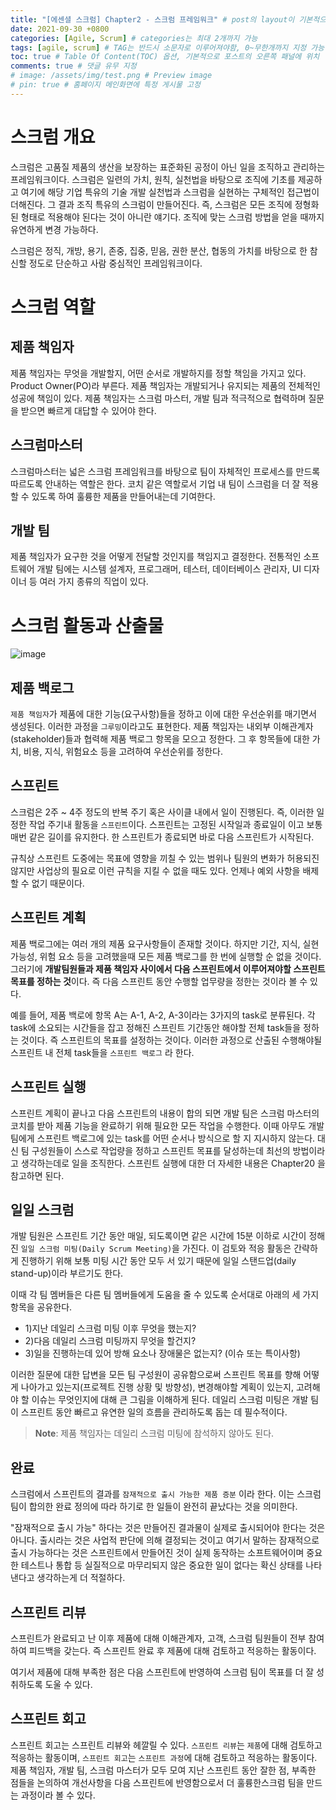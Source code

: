 ```yaml
---
title: "[에센셜 스크럼] Chapter2 - 스크럼 프레임워크" # post의 layout이 기본적으로 post로 설정되어있어서 Front Matter에 따로 layout변수를 만들어 주지 않아도 됨
date: 2021-09-30 +0800
categories: [Agile, Scrum] # categories는 최대 2개까지 가능
tags: [agile, scrum] # TAG는 반드시 소문자로 이루어져야함, 0~무한개까지 지정 가능
toc: true # Table Of Content(TOC) 옵션, 기본적으로 포스트의 오른쪽 패널에 위치
comments: true # 댓글 유무 지정
# image: /assets/img/test.png # Preview image
# pin: true # 홈페이지 메인화면에 특정 게시물 고정
---
```


# 스크럼 개요
스크럼은 고품질 제품의 생산을 보장하는 표준화된 공정이 아닌 일을 조직하고 관리하는 프레임워크이다. 스크럼은 일련의 가치, 원칙, 실천법을 바탕으로 조직에 기초를 제공하고 여기에 해당 기업 특유의 기술 개발 실천법과 스크럼을 실현하는 구체적인 접근법이 더해진다. 그 결과 조직 특유의 스크럼이 만들어진다. 즉, 스크럼은 모든 조직에 정형화된 형태로 적용해야 된다는 것이 아니란 얘기다. 조직에 맞는 스크럼 방법을 얻을 때까지 유연하게 변경 가능하다.

스크럼은 정직, 개방, 용기, 존중, 집중, 믿음, 권한 분산, 협동의 가치를 바탕으로 한 참신할 정도로 단순하고 사람 중심적인 프레임워크이다.

# 스크럼 역할
## 제품 책임자
제품 책임자는 무엇을 개발할지, 어떤 순서로 개발하지를 정할 책임을 가지고 있다. Product Owner(PO)라 부른다.
제품 책임자는 개발되거나 유지되는 제품의 전체적인 성공에 책임이 있다. 제품 책임자는 스크럼 마스터, 개발 팀과 적극적으로 협력하며 질문을 받으면 빠르게 대답할 수 있어야 한다.

## 스크럼마스터
스크럼마스터는 넓은 스크럼 프레임워크를 바탕으로 팀이 자체적인 프로세스를 만드록 따르도록 안내하는 역할은 한다.
코치 같은 역할로서 기업 내 팀이 스크럼을 더 잘 적용할 수 있도록 하여 훌륭한 제품을 만들어내는데 기여한다.

## 개발 팀
제품 책임자가 요구한 것을 어떻게 전달할 것인지를 책임지고 결정한다. 전통적인 소프트웨어 개발 팀에는 시스템 설계자, 프로그래머, 테스터, 데이터베이스 관리자, UI 디자이너 등 여러 가지 종류의 직업이 있다.

# 스크럼 활동과 산출물
![image](https://user-images.githubusercontent.com/44339530/135370229-9424402b-f54b-4e5b-a112-f09dcc480f99.png)

## 제품 백로그
`제품 책임자`가 제품에 대한 기능(요구사항)들을 정하고 이에 대한 우선순위를 매기면서 생성된다. 이러한 과정을 `그루밍`이라고도 표현한다. 제품 책임자는 내외부 이해관계자(stakeholder)들과 협력해 제품 백로그 항목을 모으고 정한다. 그 후 항목들에 대한 가치, 비용, 지식, 위험요소 등을 고려하여 우선순위를 정한다.

## 스프린트
스크럼은 2주 ~ 4주 정도의 반복 주기 혹은 사이클 내에서 일이 진행된다. 즉, 이러한 일정한 작업 주기내 활동을 `스프린트`이다. 스프린트는 고정된 시작일과 종료일이 이고 보통 매번 같은 길이를 유지한다. 한 스프린트가 종료되면 바로 다음 스프린트가 시작된다.

규칙상 스프린트 도중에는 목표에 영향을 끼칠 수 있는 범위나 팀원의 변화가 허용되진 않지만 사업상의 필요로 이런 규칙을 지킬 수 없을 때도 있다. 언제나 예외 사항을 배제할 수 없기 때문이다.

## 스프린트 계획
제품 백로그에는 여러 개의 제품 요구사항들이 존재할 것이다. 하지만 기간, 지식, 실현 가능성, 위험 요소 등을 고려했을때 모든 제품 백로그를 한 번에 실행할 순 없을 것이다. 그러기에 <b>개발팀원들과 제품 책임자 사이에서 다음 스프린트에서 이루어져야할 스프린트 목표를 정하는 것</b>이다. 즉 다음 스프린트 동안 수행할 업무량을 정한는 것이라 볼 수 있다.

예를 들어, 제품 백로에 항목 A는 A-1, A-2, A-3이라는 3가지의 task로 분류된다. 각 task에 소요되는 시간들을 잡고 정해진 스프린트 기간동안 해야할 전체 task들을 정하는 것이다. 즉 스프린트의 목표를 설정하는 것이다. 이러한 과정으로 산출된 수행해야될 스프린트 내 전체 task들을 `스프린트 백로그` 라 한다.

## 스프린트 실행
스프린트 계획이 끝나고 다음 스프린트의 내용이 합의 되면 개발 팀은 스크럼 마스터의 코치를 받아 제품 기능을 완료하기 위해 필요한 모든 작업을 수행한다. 이때 아무도 개발 팀에게 스프린트 백로그에 있는 task를 어떤 순서나 방식으로 할 지 지시하지 않는다. 대신 팀 구성원들이 스스로 작업량을 정하고 스프린트 목표를 달성하는데 최선의 방법이라고 생각하는데로 일을 조직한다. 스프린트 실행에 대한 더 자세한 내용은 Chapter20 을 참고하면 된다.

## 일일 스크럼
개발 팀원은 스프린트 기간 동안 매일, 되도록이면 같은 시간에 15분 이하로 시간이 정해진 `일일 스크럼 미팅(Daily Scrum Meeting)`을 가진다. 이 검토와 적응 활동은 간략하게 진행하기 위해 보통 미팅 시간 동안 모두 서 있기 때문에 일일 스탠드업(daily stand-up)이라 부르기도 한다.

이때 각 팀 멤버들은 다른 팀 멤버들에게 도움을 줄 수 있도록 순서대로 아래의 세 가지 항목을 공유한다.

- 1)지난 데일리 스크럼 미팅 이후 무엇을 했는지?
- 2)다음 데일리 스크럼 미팅까지 무엇을 할건지?
- 3)일을 진행하는데 있어 방해 요소나 장애물은 없는지? (이슈 또는 특이사항)

이러한 질문에 대한 답변을 모든 팀 구성원이 공유함으로써 스프린트 목표를 향해 어떻게 나아가고 있는지(프로젝트 진행 상황 및 방향성), 변경해야할 계획이 있는지, 고려해야 할 이슈는 무엇인지에 대해 큰 그림을 이해하게 된다. 데일리 스크럼 미팅은 개발 팀이 스프린트 동안 빠르고 유연한 일의 흐름을 관리하도록 돕는 데 필수적이다.

> **Note**: 제품 책임자는 데일리 스크럼 미팅에 참석하지 않아도 된다.

## 완료
스크럼에서 스프린트의 결과를 `잠재적으로 출시 가능한 제품 증분` 이라 한다. 이는 스크럼 팀이 합의한 완료 정의에 따라 하기로 한 일들이 완전히 끝났다는 것을 의미한다.

"잠재적으로 출시 가능" 하다는 것은 만들어진 결과물이 실제로 출시되어야 한다는 것은 아니다. 출시라는 것은 사업적 판단에 의해 결정되는 것이고 여기서 말하는 잠재적으로 출시 가능하다는 것은 스프린트에서 만들어진 것이 실제 동작하는 소프트웨어이며 중요한 테스트나 통합 등 실질적으로 마무리되지 않은 중요한 일이 없다는 확신 상태를 나타낸다고 생각하는게 더 적절하다.

## 스프린트 리뷰
스프린트가 완료되고 난 이후 제품에 대해 이해관계자, 고객, 스크럼 팀원들이 전부 참여하여 피드백을 갖는다. 즉 스프린트 완료 후 제품에 대해 검토하고 적응하는 활동이다.

여기서 제품에 대해 부족한 점은 다음 스프린트에 반영하여 스크럼 팀이 목표를 더 잘 성취하도록 도울 수 있다.

## 스프린트 회고
스프린트 회고는 스프린트 리뷰와 헤깔릴 수 있다. `스프린트 리뷰`는 `제품`에 대해 검토하고 적응하는 활동이며, `스프린트 회고`는 `스프린트 과정`에 대해 검토하고 적응하는 활동이다. 제품 책임자, 개발 팀, 스크럼 마스터가 모두 모여 지난 스프린트 동안 잘한 점, 부족한 점들을 논의하여 개선사항을 다음 스프린트에 반영함으로서 더 훌륭한스크럼 팀을 만드는 과정이라 볼 수 있다.
